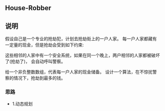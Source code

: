 ## House-Robber

## 说明
假设自己是一个专业的抢劫犯，计划去抢劫街上的一户人家。
每一户人家都藏有一定量的现金，但是抢劫会受到如下约束:

这些相邻的人家中有一个安全系统，如果在同一个晚上，两户相邻的人家都被破坏了(抢劫了)，
会自动呼叫警察。

给一个非负整数数组，代表每一户人家的现金储备。
设计一个算法，在不惊扰警察的情况下，抢劫到最多的钱。

### 思路

* 1.动态规划